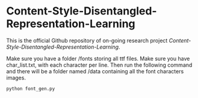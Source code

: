 # Content-Style-Disentangled-Representation-Learning

This is the official Github repository of on-going research project *Content-Style-Disentangled-Representation-Learning*. 

Make sure you have a folder /fonts storing all ttf files. Make sure you have char_list.txt, with each character per line. Then run the following command and there will be a folder named /data containing all the font characters images. 

```bash
python font_gen.py
```

